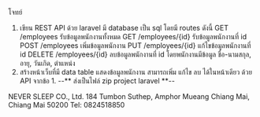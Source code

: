 โจทย์
1. เขียน REST API ด้วย laravel มี database เป็น sql โดยมี routes ดังนี้
  GET /employees รับข้อมูลพนักงานทั้งหมด
  GET /employees/{id} รับข้อมูลพนักงานที่ id
  POST /employees เพิ่มข้อมูลพนักงาน
  PUT /employees/{id} แก้ไขข้อมูลพนักงานที่ id
  DELETE /employees/{id} ลบข้อมูลพนักงานที่ id
โดยพนักงานมีข้อมูล ชื่อ-นามสกุล, อายุ, วันเกิด, ตำแหน่ง
2. สร้างหน้าเว็บที่มี data table แสดงข้อมูลพนักงาน สามารถเพิ่ม แก้ไข ลบ ได้ในหน้าเดียว
ด้วย API จากข้อ 1.
--** ส่งเป็นไฟล์ zip project laravel **--

NEVER SLEEP CO., Ltd.
184 Tumbon Suthep,
Amphor Mueang Chiang Mai, Chiang Mai 50200
Tel: 0824518850         
